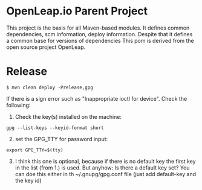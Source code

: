 OpenLeap.io Parent Project
=========================

This project is the basis for all Maven-based modules.
It defines common dependencies, scm information, deploy information. 
Despite that it defines a common base for versions of dependencies
This pom is derived from the open source project OpenLeap. 

# Release

```
$ mvn clean deploy -Prelease,gpg
```

If there is a sign error such as "Inappropriate ioctl for device". Check the following:
1. Check the key(s) installed on the machine:
```
gpg --list-keys --keyid-format short
```
2. set the GPG_TTY for password input:
```
export GPG_TTY=$(tty)
```
3. I think this one is optional, because if there is no default key the first key in the list (from 1.) is used. But anyhow: 
Is there a default key set? You can doe this either in th ~/.gnupg/gpg.conf file (just add default-key and the key id)


